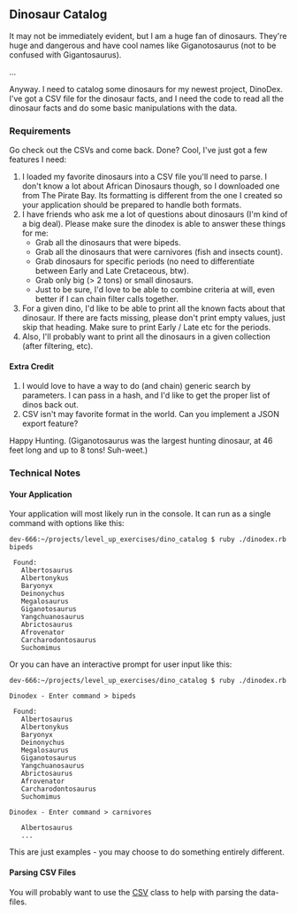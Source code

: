 ## Dinosaur Catalog

It may not be immediately evident, but I am a huge fan of dinosaurs. They're huge and dangerous and have cool names like Giganotosaurus (not to be confused with Gigantosaurus).

...

Anyway. I need to catalog some dinosaurs for my newest project, DinoDex. I've got a CSV file for the dinosaur facts, and I need the code to read all the dinosaur facts and do some basic manipulations with the data.

### Requirements

Go check out the CSVs and come back. Done? Cool, I've just got a few features I need:

1. I loaded my favorite dinosaurs into a CSV file you'll need to parse. I don't know a lot about African Dinosaurs though, so I downloaded one from The Pirate Bay. Its formatting is different from the one I created so your application should be prepared to handle both formats.
2. I have friends who ask me a lot of questions about dinosaurs (I'm kind of a big deal). Please make sure the dinodex is able to answer these things for me:
    * Grab all the dinosaurs that were bipeds.
    * Grab all the dinosaurs that were carnivores (fish and insects count).
    * Grab dinosaurs for specific periods (no need to differentiate between Early and Late Cretaceous, btw).
    * Grab only big (> 2 tons) or small dinosaurs.
    * Just to be sure, I'd love to be able to combine criteria at will, even better if I can chain filter calls together.
3. For a given dino, I'd like to be able to print all the known facts about that dinosaur. If there are facts missing, please don't print empty values, just skip that heading. Make sure to print Early / Late etc for the periods.
4. Also, I'll probably want to print all the dinosaurs in a given collection (after filtering, etc).

#### Extra Credit

1. I would love to have a way to do (and chain) generic search by parameters. I can pass in a hash, and I'd like to get the proper list of dinos back out.
2. CSV isn't may favorite format in the world. Can you implement a JSON export feature?

Happy Hunting. (Giganotosaurus was the largest hunting dinosaur, at 46 feet long and up to 8 tons! Suh-weet.)

### Technical Notes

#### Your Application
Your application will most likely run in the console. It can run as a single command with options like this:
```
dev-666:~/projects/level_up_exercises/dino_catalog $ ruby ./dinodex.rb bipeds

 Found:
   Albertosaurus
   Albertonykus
   Baryonyx
   Deinonychus
   Megalosaurus
   Giganotosaurus
   Yangchuanosaurus
   Abrictosaurus
   Afrovenator
   Carcharodontosaurus
   Suchomimus
```

Or you can have an interactive prompt for user input like this:

```
dev-666:~/projects/level_up_exercises/dino_catalog $ ruby ./dinodex.rb

Dinodex - Enter command > bipeds

 Found:
   Albertosaurus
   Albertonykus
   Baryonyx
   Deinonychus
   Megalosaurus
   Giganotosaurus
   Yangchuanosaurus
   Abrictosaurus
   Afrovenator
   Carcharodontosaurus
   Suchomimus

Dinodex - Enter command > carnivores

   Albertosaurus
   ...

```

This are just examples - you may choose to do something entirely different.

#### Parsing CSV Files

You will probably want to use the [CSV](http://ruby-doc.org/stdlib-1.9.3/libdoc/csv/rdoc/CSV.html) class to help with parsing the data-files.
